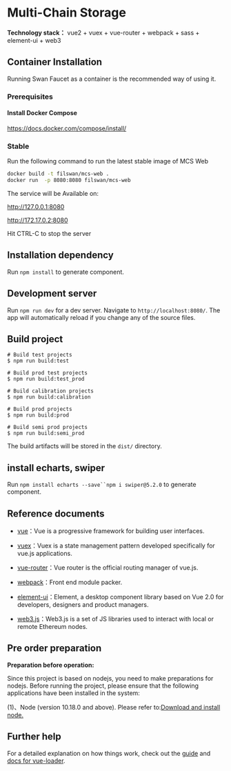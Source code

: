 # Multi-Chain Storage

**Technology stack：** vue2 + vuex + vue-router + webpack + sass + element-ui + web3


## Container Installation

Running Swan Faucet as a container is the recommended way of using it.

### Prerequisites

#### Install Docker Compose

https://docs.docker.com/compose/install/
### Stable

Run the following command to run the latest stable image of MCS Web

```bash
docker build -t filswan/mcs-web .
docker run  -p 8080:8080 filswan/mcs-web
```
The service will be Available on:

http://127.0.0.1:8080

http://172.17.0.2:8080

Hit CTRL-C to stop the server

## Installation dependency

Run `npm install` to generate component.

## Development server

Run `npm run dev` for a dev server. Navigate to `http://localhost:8080/`. The app will automatically reload if you change any of the source files.

## Build project

```shell
# Build test projects
$ npm run build:test

# Build prod test projects
$ npm run build:test_prod

# Build calibration projects
$ npm run build:calibration

# Build prod projects
$ npm run build:prod

# Build semi prod projects
$ npm run build:semi_prod
```

The build artifacts will be stored in the `dist/` directory.

## install echarts, swiper

Run `npm install echarts --save``npm i swiper@5.2.0` to generate component.

## Reference documents

- [vue](https://vuejs.bootcss.com/v2/guide/)：Vue is a progressive framework for building user interfaces.

- [vuex](https://vuex.vuejs.org/zh/)：Vuex is a state management pattern developed specifically for vue.js applications.

- [vue-router](https://router.vuejs.org/zh/)：Vue router is the official routing manager of vue.js.

- [webpack](https://webpack.js.org/concepts/)：Front end module packer.

- [element-ui](https://element.eleme.io/)：Element, a desktop component library based on Vue 2.0 for developers, designers and product managers.

- [web3.js](http://cw.hubwiz.com/card/c/web3.js-1.0/)：Web3.js is a set of JS libraries used to interact with local or remote Ethereum nodes.

## Pre order preparation

**Preparation before operation:**

   Since this project is based on nodejs, you need to make preparations for nodejs. Before running the project, please ensure that the following applications have been installed in the system:

   (1)、Node (version 10.18.0 and above). Please refer to:[Download and install node.](https://nodejs.org/en/download/)

## Further help

For a detailed explanation on how things work, check out the [guide](http://vuejs-templates.github.io/webpack/) and [docs for vue-loader](http://vuejs.github.io/vue-loader).
